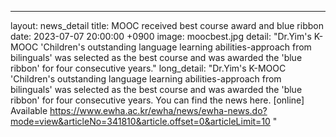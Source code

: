 ---
layout: news_detail
title: MOOC received best course award and blue ribbon
date: 2023-07-07 20:00:00 +0900
image: moocbest.jpg
detail: "Dr.Yim's K-MOOC 'Children's outstanding language learning abilities-approach from bilinguals' was selected as the best course and was awarded the 'blue ribbon' for four consecutive years."
long_detail: "Dr.Yim's K-MOOC 'Children's outstanding language learning abilities-approach from bilinguals' was selected as the best course and was awarded the 'blue ribbon' for four consecutive years.  You can find the news here. [online] Available https://www.ewha.ac.kr/ewha/news/ewha-news.do?mode=view&articleNo=341810&article.offset=0&articleLimit=10 "


